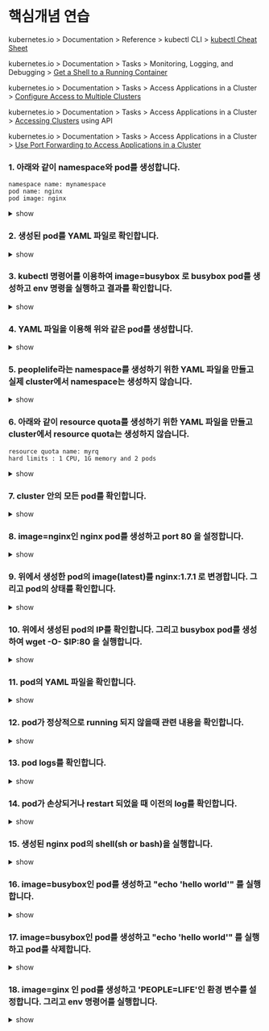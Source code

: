 #  핵심개념 연습

kubernetes.io > Documentation > Reference > kubectl CLI > [kubectl Cheat Sheet](https://kubernetes.io/docs/reference/kubectl/cheatsheet/)

kubernetes.io > Documentation > Tasks > Monitoring, Logging, and Debugging > [Get a Shell to a Running Container](https://kubernetes.io/docs/tasks/debug-application-cluster/get-shell-running-container/)

kubernetes.io > Documentation > Tasks > Access Applications in a Cluster > [Configure Access to Multiple Clusters](https://kubernetes.io/docs/tasks/access-application-cluster/configure-access-multiple-clusters/)

kubernetes.io > Documentation > Tasks > Access Applications in a Cluster > [Accessing Clusters](https://kubernetes.io/docs/tasks/access-application-cluster/access-cluster/) using API

kubernetes.io > Documentation > Tasks > Access Applications in a Cluster > [Use Port Forwarding to Access Applications in a Cluster](https://kubernetes.io/docs/tasks/access-application-cluster/port-forward-access-application-cluster/)


### 1. 아래와 같이 namespace와 pod를 생성합니다.
```
namespace name: mynamespace
pod name: nginx
pod image: nginx
```

<details><summary>show</summary>
<p>

```bash
kubectl create namespace mynamespace
kubectl run nginx --image=nginx --restart=Never -n mynamespace
```

</p>
</details>

### 2. 생성된 pod를 YAML 파일로 확인합니다.

<details><summary>show</summary>
<p>

Easily generate YAML with:

```bash
kubectl run nginx --image=nginx --restart=Never --dry-run=client -n mynamespace -o yaml > pod.yaml
```

```bash
cat pod.yaml
```

```yaml
apiVersion: v1
kind: Pod
metadata:
  creationTimestamp: null
  labels:
    run: nginx
  name: nginx
  namespace: mynamespace
spec:
  containers:
  - image: nginx
    imagePullPolicy: IfNotPresent
    name: nginx
    resources: {}
  dnsPolicy: ClusterFirst
  restartPolicy: Never
status: {}
```

```bash
kubectl create -f pod.yaml
```

Alternatively, you can run in one line

```bash
kubectl run nginx --image=nginx --restart=Never --dry-run=client -o yaml | kubectl create -n mynamespace -f -
```

</p>
</details>

### 3. kubectl 명령어를 이용하여 image=busybox 로 busybox pod를 생성하고 env 명령을 실행하고 결과를 확인합니다.

<details><summary>show</summary>
<p>

```bash
kubectl run busybox --image=busybox --command --restart=Never -it -- env # -it will help in seeing the output
# or, just run it without -it
kubectl run busybox --image=busybox --command --restart=Never -- env
# and then, check its logs
kubectl logs busybox
```

</p>
</details>

###  4. YAML 파일을 이용해 위와 같은 pod를 생성합니다.

<details><summary>show</summary>
<p>

```bash
# create a  YAML template with this command
kubectl run busybox --image=busybox --restart=Never --dry-run=client -o yaml --command -- env > envpod.yaml
# see it
cat envpod.yaml
```

```YAML
apiVersion: v1
kind: Pod
metadata:
  creationTimestamp: null
  labels:
    run: busybox
  name: busybox
spec:
  containers:
  - command:
    - env
    image: busybox
    name: busybox
    resources: {}
  dnsPolicy: ClusterFirst
  restartPolicy: Never
status: {}
```

```bash
# apply it and then see the logs
kubectl apply -f envpod.yaml
kubectl logs busybox
```

</p>
</details>

### 5. peoplelife라는 namespace를 생성하기 위한 YAML 파일을 만들고 실제 cluster에서 namespace는 생성하지 않습니다.

<details><summary>show</summary>
<p>

```bash
kubectl create namespace myns -o yaml --dry-run=client
```

</p>
</details>

### 6. 아래와 같이 resource quota를 생성하기 위한  YAML 파일을 만들고 cluster에서 resource quota는 생성하지 않습니다. 

```text
resource quota name: myrq
hard limits : 1 CPU, 1G memory and 2 pods 
```



<details><summary>show</summary>
<p>

```bash
kubectl create quota myrq --hard=cpu=1,memory=1G,pods=2 --dry-run=client -o yaml
```

</p>
</details>

### 7. cluster 안의 모든 pod를 확인합니다.

<details><summary>show</summary>
<p>

```bash
kubectl get po --all-namespaces
```
Alternatively 

```bash
kubectl get po -A
```
</p>
</details>

### 8. image=nginx인 nginx pod를 생성하고 port 80 을 설정합니다.

<details><summary>show</summary>
<p>

```bash
kubectl run nginx --image=nginx --restart=Never --port=80
```

</p>
</details>

### 9. 위에서 생성한 pod의 image(latest)를 nginx:1.7.1 로 변경합니다. 그리고 pod의 상태를 확인합니다.

<details><summary>show</summary>
<p>

*Note*: The `RESTARTS` column should contain 0 initially (ideally - it could be any number)

```bash
# kubectl set image POD/POD_NAME CONTAINER_NAME=IMAGE_NAME:TAG
kubectl set image pod/nginx nginx=nginx:1.7.1
kubectl describe po nginx # you will see an event 'Container will be killed and recreated'
kubectl get po nginx -w # watch it
```

*Note*:  `RESTARTS` column 이 1 증가 된것을 확인합니다.

```
kubectl describe pod nginx
....
Events:
  Type    Reason     Age                  From               Message
  ----    ------     ----                 ----               -------
[...]
  Normal  Killing    100s                 kubelet, node3     Container pod1 definition changed, will be restarted
  Normal  Pulling    100s                 kubelet, node3     Pulling image "nginx:1.7.1"
  Normal  Pulled     41s                  kubelet, node3     Successfully pulled image "nginx:1.7.1"
  Normal  Created    36s (x2 over 9m43s)  kubelet, node3     Created container pod1
  Normal  Started    36s (x2 over 9m43s)  kubelet, node3     Started container pod1
```

*Note*:  컨테이너 image확인

```bash
kubectl get po nginx -o jsonpath='{.spec.containers[].image}{"\n"}'
```

</p>
</details>

### 10. 위에서 생성된 pod의 IP를 확인합니다. 그리고 busybox pod를 생성하여  wget -O- $IP:80 을 실행합니다.

<details><summary>show</summary>
<p>

```bash
kubectl get po -o wide # get the IP, will be something like '10.1.1.131'
# create a temp busybox pod
kubectl run busybox --image=busybox --rm -it --restart=Never -- wget -O- 10.1.1.131:80
```

Alternatively you can also try a more advanced option:

```bash
# Get IP of the nginx pod
NGINX_IP=$(kubectl get pod nginx -o jsonpath='{.status.podIP}')
# create a temp busybox pod
kubectl run busybox --image=busybox --env="NGINX_IP=$NGINX_IP" --rm -it --restart=Never -- sh -c 'wget -O- $NGINX_IP:80'
```

Or just in one line:

```bash
kubectl run busybox --image=busybox --rm -it --restart=Never -- wget -O- $(kubectl get pod nginx -o jsonpath='{.status.podIP}:{.spec.containers[0].ports[0].containerPort}')
```

</p>
</details>

### 11. pod의 YAML 파일을 확인합니다.

<details><summary>show</summary>
<p>

```bash
kubectl get po nginx -o yaml
# or
kubectl get po nginx -oyaml
# or
kubectl get po nginx --output yaml
# or
kubectl get po nginx --output=yaml
```

</p>
</details>

### 12. pod가 정상적으로 running 되지 않을때 관련 내용을 확인합니다.

<details><summary>show</summary>
<p>

```bash
kubectl describe po nginx
```

</p>
</details>

### 13. pod logs를 확인합니다.

<details><summary>show</summary>
<p>

```bash
kubectl logs nginx
```

</p>
</details>

### 14. pod가 손상되거나 restart 되었을 때 이전의 log를 확인합니다. 

<details><summary>show</summary>
<p>

```bash
kubectl logs nginx -p
# or
kubectl logs nginx --previous
```

</p>
</details>

### 15. 생성된 nginx pod의 shell(sh or bash)을 실행합니다.

<details><summary>show</summary>
<p>

```bash
kubectl exec -it nginx -- /bin/sh
```

</p>
</details>

### 16. image=busybox인 pod를 생성하고  "echo 'hello world'" 를 실행합니다.

<details><summary>show</summary>
<p>

```bash
kubectl run busybox --image=busybox -it --restart=Never -- echo 'hello world'
# or
kubectl run busybox --image=busybox -it --restart=Never -- /bin/sh -c 'echo hello world'
```

</p>
</details>

### 17. image=busybox인 pod를 생성하고  "echo 'hello world'" 를 실행하고 pod를 삭제합니다.

<details><summary>show</summary>
<p>

```bash
kubectl run busybox --image=busybox -it --rm --restart=Never -- /bin/sh -c 'echo hello world'
kubectl get po # nowhere to be found :)
```

</p>
</details>

### 18. image=ginx 인 pod를 생성하고  'PEOPLE=LIFE'인 환경 변수를 설정합니다.  그리고 env 명령어를 실행합니다.

<details><summary>show</summary>
<p>

```bash
kubectl run nginx --image=nginx --restart=Never --env=var1=val1
# then
kubectl exec -it nginx -- env
# or
kubectl exec -it nginx -- sh -c 'echo $var1'
# or
kubectl describe po nginx | grep val1
# or
kubectl run nginx --restart=Never --image=nginx --env=var1=val1 -it --rm -- env
```

</p>
</details>
